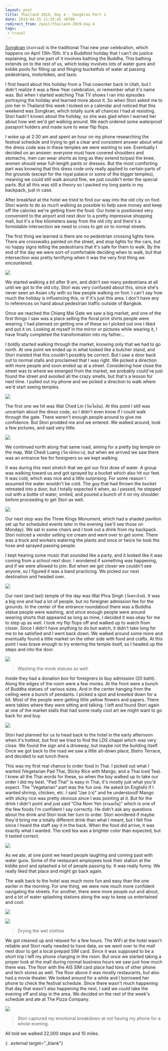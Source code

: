 ```yaml
---
layout: post
title: Thailand 2019, Day 4 - Songkran Part 1
date: 2019-04-15 11:55:42 +0700
redirect_from: /post/thailand-2019-day-4
tags:
 - travel
---
```


 [Songkran][1] (สงกรานต์) is the traditional Thai new year celebration, which happens on April 13th-15th. It's a Buddhist holiday that I can't do justice explaining, but one part of it involves bathing the Buddha. This bathing extends on to the rest of us, which today involves lots of water guns and kiddie pools for filling up and flinging bucketfuls of water at passing pedestrians, motorbikes, and taxis.

I first heard about this holiday from a Thai coworker back in Utah, but I didn't realize it was a New Year celebration, or remember what it's name was. But when I started watching Thai TV shows I ran into episodes portraying the holiday and learned more about it. So when Stori asked me to join her in Thailand this week I looked on a calendar and noticed that this weekend was Songkran, which totally sunk all chances I had at resisting. Stori hadn't known about the holiday, so she was glad when I warned her about how wet we'd get walking around. We each ordered some waterproof passport holders and made sure to wear flip flops.

I woke up at 2:30 am and spent an hour on my phone researching the festival schedule and trying to get a clear and consistent answer about what the dress code was in these temples we were wanting to see. Eventually I decided on an answer: everyone must have covered shoulders and stomachs, men can wear shorts as long as they extend to/past the knee, women should wear full-length pants or dresses. But the most comforting part was knowing that this dress code only really applied to certain parts of the grounds (except for the royal palace or some of the bigger temples), meaning we could still walk around fine, we just couldn't enter the special parts. But all this was still a theory so I packed my long pants in my backpack, just in case. 

After breakfast at the hotel we tried to find our way into the old city on foot. Stori wants to do as much walking as possible to help save money and keep off the calories we're getting from the food. Our hotel is positioned very convenient to the airport and next door to a pretty impressive shopping mall, but it's a few kilometers away from the old city and there's a formidable intersection we need to cross to get on to normal streets.

The first thing we learned is there are no pedestrian crossing lights here. There are crosswalks painted on the street, and stop lights for the cars, but no happy signs telling the pedestrians that it's safe for them to walk. By the end of the day we were sort-of comfortable deciding when to walk, but that intersection was pretty terrifying when it was the very first thing we encountered.

![](/assets/images/2019/2019-04-15-thailand-day4-01.jpg)

We started walking a bit after 9 am, and didn't see many pedestrians at all until we got to the old city. Stori was very confused about this, since she's never seen an Asian city with so few people walking on foot. I can't say how much the holiday is influencing this, or if it's just this area. I don't have any tv references on hand about pedestrian traffic outside of Bangkok.

Once we reached the Chiang Mai Gate we saw a big market, and one of the first things I saw was a place selling the floral print shirts people were wearing. I had planned on getting one of these so I picked out one I liked and put it on. Looking at myself in the mirror or pictures while wearing it, I have finally completed the transformation into my father... 

I boldly started walking through the market, knowing only that we had to go north. At one point we ended up in what looked like a butcher stand, and Stori insisted that this couldn't possibly be correct. But I saw a door back out to normal stalls and proclaimed that I was right. We picked a direction with more people and soon ended up at a street. Considering how close the street was to where we emerged from the market, we probably could've just found the street and avoided all the crazy smells, but that's a lesson for next time. I pulled out my phone and we picked a direction to walk where we'd start seeing temples.

![](/assets/images/2019/2019-04-15-thailand-day4-02.jpg)

The first one we hit was Wat Ched Lin (วัดเจ็ดลิน). At this point I still was uncertain about the dress code, so I didn't even know if I could walk through the gate. There weren't enough people around to give me confidence. But Stori prodded me and we entered. We walked around, took a few pictures, and said very little.

![](/assets/images/2019/2019-04-15-thailand-day4-03.jpg)

We continued north along that same road, aiming for a pretty big temple on the map, Wat Chedi Luang (วัดเจดีย์หลวง), but when we arrived we saw there was an entrance fee for foreigners so we kept walking. 

It was during this next stretch that we got our first dose of water. A group was walking toward us and got sprayed by a bucket which also hit our feet. It was cold, which was nice and a little surprising. For some reason I assumed the water wouldn't be cold. The guy that had thrown the bucket retreated into a door, but I totally expected it when, as I passed, he stepped out with a bottle of water, smiled, and poured a bunch of it on my shoulder before proceeding to get Stori as well.

![](/assets/images/2019/2019-04-15-thailand-day4-04.jpg)

Our next stop was the Three Kings Monument, which had a shaded pavilion set up for scheduled events later in the evening (we'll see those on Monday). We sat in some chairs and I took out a drink from my backpack. Stori noticed a vendor selling ice cream and went over to get some. There was a truck and workers watering the plants and once or twice he took the hose and sprayed passing people.

I kept hearing some music that sounded like a party, and it looked like it was coming from a school next door. I wondered if something was happening, and if we were allowed to join. But when we got closer we couldn't see anyone, so I figured it was a band practicing. We picked our next destination and headed over. 

![](/assets/images/2019/2019-04-15-thailand-day4-05.jpg)

Our next (and last) temple of the day was Wat Phra Singh (วัดพระสิงห์).  It was a big one and had a lot of people, but no foreigner admission fee for the grounds. In the center of the entrance roundabout there was a Buddha statue people were washing, and since enough people were around wearing shorts that appeared as long as mine, I decided it was okay for me to step up as well. I took my flip flops off and walked up to watch from closer. Since I didn't have anything to do but watch, it didn't take long for me to be satisfied and I went back down. We walked around some more and eventually found a little market on the other side with food and crafts. At this point I was brave enough to try entering the temple itself, so I headed up the steps and into the door.

![](/assets/images/2019/2019-04-15-thailand-day4-06.jpg)

> Washing the monk statues as well.

Inside they had a donation box for foreigners to buy admission (20 baht). Along the edges of the room were a few monks. At the front were a bunch of Buddha statues of various sizes. And in the center hanging from the ceiling were a bunch of pendants. I picked a spot and kneeled down for a bit. Most of the people were getting little yellow flowers and papers. There were tables where they were sitting and talking. I left and found Stori again at one of the market stalls that had some really cool art we might want to go back for and buy. 

![](/assets/images/2019/2019-04-15-thailand-day4-07.jpg)

Stori had planned for us to head back to the hotel in the early afternoon when it's hottest, but first we tried to find the LDS chapel which was very close. We found the sign and a driveway, but maybe not the building itself. Once we got back to the road we saw a little sit-down place, Bistro Terrace, and decided to eat lunch there. 

This was my first real chance to order food in Thai. I picked out what I wanted (Vegetarian Pad Thai, Sticky Rice with Mango, and a Thai Iced Tea). I knew all the Thai words for these, so when the boy walked up to take our order I did my best. "Pad Thai" is easy in Thai, it's mostly just what you'd expect. The "Vegetarian" part was the fun one. He asked (in English) if I wanted shrimp, chicken, etc. I said "Jae (เจ)" and he understood! Mango with sticky rice was pretty obvious since I was pointing at it. But for the drink I didn't point and just said "Cha Nom Yen (ชานมเย็น)" which is one of the few foods I'm confident I say correctly. He didn't ask any questions about the drink and Stori took her turn to order. Stori wondered if maybe they'd bring me a totally different drink than what I meant, but I felt fine since I heard the staff say it in the back. When the food did arrive, it was exactly what I wanted. The iced tea was a brighter color than expected, but it tasted correct.

![](/assets/images/2019/2019-04-15-thailand-day4-08.jpg)

As we ate, at one point we heard people laughing and coming past with water guns. Some of the restaurant employees took their station at the kiddie pool and splashed a lot of people passing by. It was really funny. We really liked that place and might go back again. 

The walk back to the hotel was much more fun and easy than the one earlier in the morning. For one thing, we were now much more confident navigating the streets. For another, there were more people out and about, and a lot of water splashing stations along the way to keep us entertained and cool. 

![](/assets/images/2019/2019-04-15-thailand-day4-09.jpg)

![](/assets/images/2019/2019-04-15-thailand-day4-10.jpg)

> Drying the wet clothes

We got cleaned up and relaxed for a few hours. The WiFi at the hotel wasn't reliable and Stori really needed to have data, so we went over to the mall next door to get a local prepaid SIM card. Since it was supposed to be a short trip I left my phone charging in the room. But once we started taking a proper look at the mall during normal business hours we saw just how much there was. The floor with the AIS SIM card place had tons of other phone and tech stores as well. The floor above it was mostly restaurants, but also had a movie theater. We looked around for a while and I borrowed her phone to check the festival schedule. Since there wasn't much happening that day that wasn't also happening the next, I said we could take the evening off and stay in the area. We decided on the rest of the week's schedule and ate at The Pizza Company.

![](/assets/images/2019/2019-04-15-thailand-day4-11.jpg)

> Stori captured my emotional breakdown at not having my phone for a whole evening. 

All told we walked 22,000 steps and 10 miles.

[1]: https://en.wikipedia.org/wiki/Songkran_(Thailand)
  {: .external target="_blank"}
